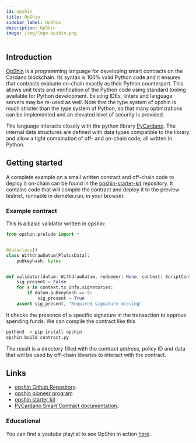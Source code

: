```yaml
---
id: opshin
title: OpShin
sidebar_label: OpShin
description: OpShin
image: /img/logo-opshin.png
--- 
```


## Introduction

[OpShin](https://github.com/OpShin/opshin) is a programming language for developing smart contracts on the Cardano blockchain.
Its syntax is 100% valid Python code and it ensures that contracts evaluate on-chain
exactly as their Python counterpart.
This allows unit tests and verification of the Python code using standard tooling available for Python development.
Existing IDEs, linters and language servers may be re-used as well.
Note that the type system of opshin is much stricter than the type system of Python, so that many optimizations can be implemented and an elevated level of security is provided.

The language interacts closely with the python library [PyCardano](https://pycardano.readthedocs.io/en/latest/index.html).
The internal data structures are defined with data types compatible to the library and allow a tight combination of off- and on-chain code, all written in Python.

## Getting started

A complete example on a small written contract and off-chain code to deploy it on-chain can be found in the [opshin-starter-kit](https://github.com/OpShin/opshin-starter-kit) repository.
It contains code that will compile the contract and deploy it to the preview testnet, runnable in demeter.run, in your browser.

### Example contract

This is a basic validator written in opshin:

```python
from opshin.prelude import *


@dataclass()
class WithdrawDatum(PlutusData):
    pubkeyhash: bytes


def validator(datum: WithdrawDatum, redeemer: None, context: ScriptContext) -> None:
    sig_present = False
    for s in context.tx_info.signatories:
        if datum.pubkeyhash == s:
            sig_present = True
    assert sig_present, "Required signature missing"
```

It checks the presence of a specific signature in the transaction to approve spending funds.
We can compile the contract like this

```bash
python3 -m pip install opshin
opshin build contract.py
```

The result is a directory filled with the contract address, policy ID and data that will be used by off-chain libraries to interact with the contract.

## Links

- [opshin Github Repository](https://github.com/OpShin/opshin).
- [opshin pioneer program](https://github.com/OpShin/opshin-pioneer-program)
- [opshin starter kit](https://github.com/OpShin/opshin-starter-kit)
- [PyCardano Smart Contract documentation](https://pycardano.readthedocs.io/en/latest/guides/plutus.html).

### Educational

You can find a youtube playlist to see OpShin in action [here](https://www.youtube.com/playlist?list=PLTh2dOp0i8OKn3H45KH7EqdI4wmkOjeCM).